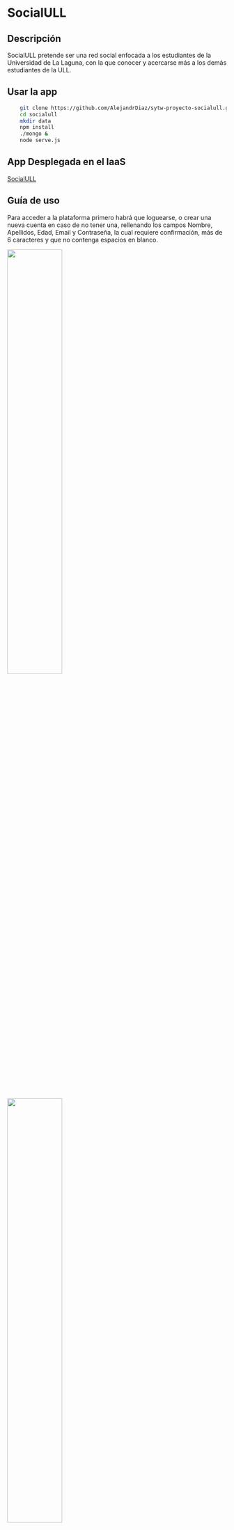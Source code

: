# SocialULL

## Descripción
SocialULL pretende ser una red social enfocada a los estudiantes de la Universidad de La Laguna, con la que conocer y acercarse más a los demás estudiantes de la ULL.

## Usar la app
```bash
    git clone https://github.com/AlejandrDiaz/sytw-proyecto-socialull.git socialull
    cd socialull
    mkdir data
    npm install
    ./mongo &
    node serve.js
```
## App Desplegada en el IaaS

[SocialULL](http://10.6.128.109:8080/login)

## Guía de uso
Para acceder a la plataforma primero habrá que loguearse, o crear una nueva cuenta en caso de no tener una, rellenando los campos Nombre, Apellidos, Edad, Email y Contraseña, la cual requiere confirmación, más de 6 caracteres y que no contenga espacios en blanco.

<img src="https://i.gyazo.com/29b6a61a754a040c7029ae6f5e6a42e6.png" width="50%"> <img src="https://i.gyazo.com/a3b60bcdc20d086c2f1d13e124471898.png" width="50%">

Una vez logueados, accederemos a la pestaña principal en la que aparecen los post creados por uno mismo o por los amigos que uno siga. Los post pueden contener texto y/o una imagen, un video o un gif. Para crear un nuevo post basta con pulsar en la navbar el elemento post que abrirá un modal con el formulario para crearlo. Además una vez creados, se pueden eliminar los post, pero solo los propios.

<img src="https://i.gyazo.com/88f255e06d062c4df0cdb37181368804.png" width="50%"> 
<img src="https://i.gyazo.com/af64db5feee6e79926b54ea6ee4ea1e8.png" width="50%">

Desde inicio podremos acceder a la vista de amigos en la que aparecerá la lista de usuarios que uno haya seguido, pudiendo dejar de seguirlos.

También desde la barra de búsqueda de la navbar podremos buscar nuevos amigos por el nombre o apellidos, que nos redireccionará a una nueva vista que nos muestra los resultados de la búsqueda, pudiendo añadirlos a amigos.

<img src="https://i.gyazo.com/a6475fbd7f93f7dd8367c9fd82891620.png" width="50%">

Para acceder a nuestro perfil podremos hacerlo desde la navbar pulsando sobre nuestro nombre y apellidos que aparecen a la derecha, pulsando sobre la lista de navegración que pone Perfil o por último pulsando sobre el nombre del usuario del post, que también nos serviría para ir al perfil de algún amigo que sigamos.

<img src="https://i.gyazo.com/2a21378d8ae65b42aeb5f8d1508fb04d.png" width="50%">

En la página de perfil se mostrará nuestro avatar e información personal que se rellenó al registrarse, pudiendo editar estos campos y añadir además el Género, Estado Civil, Grado y Biografía. Además se mostrarán todos los post que hayamos creados, pero no el de nuestros amigos.


## Metodología de Trabajo

Para desarrollar la aplicación web se ha trabajado en Cloud9, un entorno de desarrollo que nos permite trabajar en conjunto de forma simultánea editando el código y además nos ofrece una infraestructura para hostear nuestros servicios (mongodb, nodejs). Hemos subido el proyecto a GitHub que es un controlador de versiones de manera que podíamos ir creando issues o pequeñas tareas e ir asignándolas, para así ir trabajando todos de forma comunicativa. El trabajo se ha organizado de manera que todos trabajabamos en todo, mientras uno trabajaba en el FrontEnd otro integrante del equipo trabajaba en el BackEnd y viceversa. Se ha utilizado una metodología ágil de trabajo similar al Extreme Programming(XP) adaptándonos cada integrante a las necesidades del proyecto.

## Tecnologías usadas
* `bcrypt-nodejs`
* `body-parser`
* `connect-flash`
* `cookie`
* `cookie-parser`
* `cookie-session`
* `debug`
* `ejs`
* `express`
* `express-session`
* `fs`
* `mongoose`
* `morgan`
* `multer`
* `passport`
* `passport-local`
* `passport-local-mongoose`
* `path`

## Autores

- [Alejandro Díaz Cueca](https://github.com/AlejandrDiaz)

- [Pablo Sebastián Caballero](https://github.com/alu0100812428)

- [Raúl Martín Morales](https://github.com/alu0100769579)
